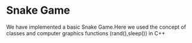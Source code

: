# Snake Game
We have implemented a basic Snake Game.Here we
used the concept of classes and computer graphics
functions (rand(),sleep()) in C++
